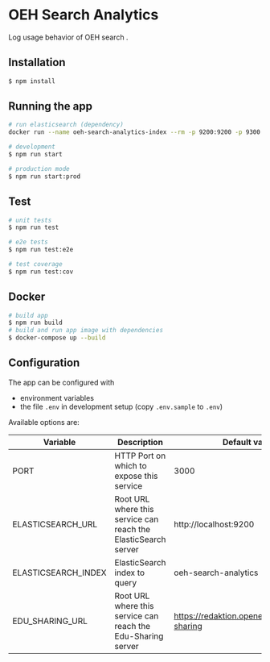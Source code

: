 # OEH Search Analytics

Log usage behavior of OEH search .

## Installation

```bash
$ npm install
```

## Running the app

```bash
# run elasticsearch (dependency)
docker run --name oeh-search-analytics-index --rm -p 9200:9200 -p 9300:9300 -e "discovery.type=single-node" docker.elastic.co/elasticsearch/elasticsearch:7.12.0
```

```bash
# development
$ npm run start

# production mode
$ npm run start:prod
```

## Test

```bash
# unit tests
$ npm run test

# e2e tests
$ npm run test:e2e

# test coverage
$ npm run test:cov
```

## Docker

```bash
# build app
$ npm run build
# build and run app image with dependencies
$ docker-compose up --build
```

## Configuration

The app can be configured with

-   environment variables
-   the file `.env` in development setup (copy `.env.sample` to `.env`)

Available options are:

| Variable            | Description                                                    | Default value                                |
| ------------------- | -------------------------------------------------------------- | -------------------------------------------- |
| PORT                | HTTP Port on which to expose this service                      | 3000                                         |
| ELASTICSEARCH_URL   | Root URL where this service can reach the ElasticSearch server | http://localhost:9200                        |
| ELASTICSEARCH_INDEX | ElasticSearch index to query                                   | oeh-search-analytics                         |
| EDU_SHARING_URL     | Root URL where this service can reach the Edu-Sharing server   | https://redaktion.openeduhub.net/edu-sharing |

